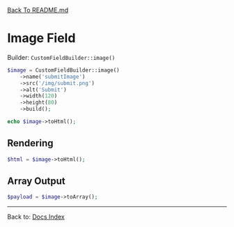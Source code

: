 [Back To README.md](../../README.md)

# Image Field

Builder: `CustomFieldBuilder::image()`

```php
$image = CustomFieldBuilder::image()
    ->name('submitImage')
    ->src('/img/submit.png')
    ->alt('Submit')
    ->width(120)
    ->height(80)
    ->build();

echo $image->toHtml();
```

## Rendering

```php
$html = $image->toHtml();
```

## Array Output

```php
$payload = $image->toArray();
```

---

Back to: [Docs Index](../../README.md)
